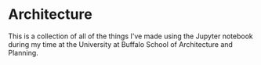 # Architecture

This is a collection of all of the things I've made using the Jupyter notebook during my time at the University at Buffalo School of Architecture and Planning.
